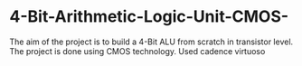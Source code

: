 # 4-Bit-Arithmetic-Logic-Unit-CMOS-

The aim of the project is to build a 4-Bit ALU from scratch in transistor level.
The project is done using CMOS technology.
Used cadence virtuoso
